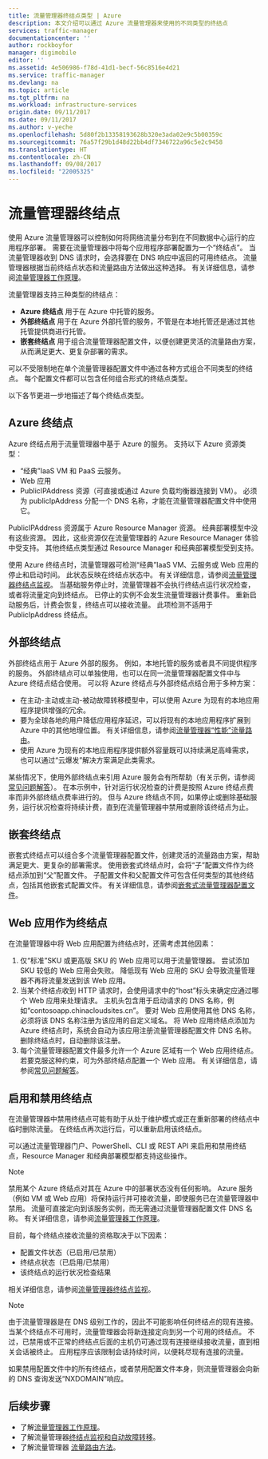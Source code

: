 ```yaml
---
title: 流量管理器终结点类型 | Azure
description: 本文介绍可以通过 Azure 流量管理器来使用的不同类型的终结点
services: traffic-manager
documentationcenter: ''
author: rockboyfor
manager: digimobile
editor: ''
ms.assetid: 4e506986-f78d-41d1-becf-56c8516e4d21
ms.service: traffic-manager
ms.devlang: na
ms.topic: article
ms.tgt_pltfrm: na
ms.workload: infrastructure-services
origin.date: 09/11/2017
ms.date: 09/11/2017
ms.author: v-yeche
ms.openlocfilehash: 5d80f2b13358193628b320e3ada02e9c5b00359c
ms.sourcegitcommit: 76a57f29b1d48d22bb4df7346722a96c5e2c9458
ms.translationtype: HT
ms.contentlocale: zh-CN
ms.lasthandoff: 09/08/2017
ms.locfileid: "22005325"
---
```

# <a name="traffic-manager-endpoints"></a>流量管理器终结点
使用 Azure 流量管理器可以控制如何将网络流量分布到在不同数据中心运行的应用程序部署。 需要在流量管理器中将每个应用程序部署配置为一个“终结点”。 当流量管理器收到 DNS 请求时，会选择要在 DNS 响应中返回的可用终结点。 流量管理器根据当前终结点状态和流量路由方法做出这种选择。 有关详细信息，请参阅[流量管理器工作原理](traffic-manager-how-traffic-manager-works.md)。

流量管理器支持三种类型的终结点：
* **Azure 终结点** 用于在 Azure 中托管的服务。
* **外部终结点** 用于在 Azure 外部托管的服务，不管是在本地托管还是通过其他托管提供商进行托管。
* **嵌套终结点** 用于组合流量管理器配置文件，以便创建更灵活的流量路由方案，从而满足更大、更复杂部署的需求。

可以不受限制地在单个流量管理器配置文件中通过各种方式组合不同类型的终结点。 每个配置文件都可以包含任何组合形式的终结点类型。

以下各节更进一步地描述了每个终结点类型。

## <a name="azure-endpoints"></a>Azure 终结点

Azure 终结点用于流量管理器中基于 Azure 的服务。 支持以下 Azure 资源类型：

* “经典”IaaS VM 和 PaaS 云服务。
* Web 应用
* PublicIPAddress 资源（可直接或通过 Azure 负载均衡器连接到 VM）。 必须为 publicIpAddress 分配一个 DNS 名称，才能在流量管理器配置文件中使用它。

PublicIPAddress 资源属于 Azure Resource Manager 资源。 经典部署模型中没有这些资源。 因此，这些资源仅在流量管理器的 Azure Resource Manager 体验中受支持。 其他终结点类型通过 Resource Manager 和经典部署模型受到支持。

使用 Azure 终结点时，流量管理器可检测“经典”IaaS VM、云服务或 Web 应用的停止和启动时间。 此状态反映在终结点状态中。 有关详细信息，请参阅[流量管理器终结点监视](traffic-manager-monitoring.md#endpoint-and-profile-status)。 当基础服务停止时，流量管理器不会执行终结点运行状况检查，或者将流量定向到终结点。 已停止的实例不会发生流量管理器计费事件。 重新启动服务后，计费会恢复，终结点可以接收流量。 此项检测不适用于 PublicIpAddress 终结点。

## <a name="external-endpoints"></a>外部终结点

外部终结点用于 Azure 外部的服务。 例如，本地托管的服务或者具不同提供程序的服务。 外部终结点可以单独使用，也可以在同一流量管理器配置文件中与 Azure 终结点结合使用。 可以将 Azure 终结点与外部终结点结合用于多种方案：

* 在主动-主动或主动-被动故障转移模型中，可以使用 Azure 为现有的本地应用程序提供增强的冗余。
* 要为全球各地的用户降低应用程序延迟，可以将现有的本地应用程序扩展到 Azure 中的其他地理位置。 有关详细信息，请参阅[流量管理器“性能”流量路由](traffic-manager-routing-methods.md#performance)。
* 使用 Azure 为现有的本地应用程序提供额外容量既可以持续满足高峰需求，也可以通过“云爆发”解决方案满足此类需求。

某些情况下，使用外部终结点来引用 Azure 服务会有所帮助（有关示例，请参阅[常见问题解答](traffic-manager-faqs.md#traffic-manager-endpoints)）。 在本示例中，针对运行状况检查的计费是按照 Azure 终结点费率而非外部终结点费率进行的。 但与 Azure 终结点不同，如果停止或删除基础服务，运行状况检查将持续计费，直到在流量管理器中禁用或删除该终结点为止。

## <a name="nested-endpoints"></a>嵌套终结点

嵌套式终结点可以组合多个流量管理器配置文件，创建灵活的流量路由方案，帮助满足更大、更复杂的部署需求。 使用嵌套式终结点时，会将“子”配置文件作为终结点添加到“父”配置文件。 子配置文件和父配置文件可包含任何类型的其他终结点，包括其他嵌套式配置文件。 有关详细信息，请参阅[嵌套式流量管理器配置文件](traffic-manager-nested-profiles.md)。

## <a name="web-apps-as-endpoints"></a>Web 应用作为终结点

在流量管理器中将 Web 应用配置为终结点时，还需考虑其他因素：

1. 仅“标准”SKU 或更高版 SKU 的 Web 应用可以用于流量管理器。 尝试添加 SKU 较低的 Web 应用会失败。 降低现有 Web 应用的 SKU 会导致流量管理器不再将流量发送到该 Web 应用。
2. 当某个终结点收到 HTTP 请求时，会使用请求中的“host”标头来确定应通过哪个 Web 应用来处理请求。 主机头包含用于启动请求的 DNS 名称，例如“contosoapp.chinacloudsites.cn”。 要对 Web 应用使用其他 DNS 名称，必须将该 DNS 名称注册为该应用的自定义域名。 将 Web 应用终结点添加为 Azure 终结点时，系统会自动为该应用注册流量管理器配置文件 DNS 名称。 删除终结点时，自动删除该注册。
3. 每个流量管理器配置文件最多允许一个 Azure 区域有一个 Web 应用终结点。 若要克服这种约束，可为外部终结点配置一个 Web 应用。 有关详细信息，请参阅[常见问题解答](traffic-manager-faqs.md#traffic-manager-endpoints)。

## <a name="enabling-and-disabling-endpoints"></a>启用和禁用终结点

在流量管理器中禁用终结点可能有助于从处于维护模式或正在重新部署的终结点中临时删除流量。 在终结点再次运行后，可以重新启用该终结点。

可以通过流量管理器门户、PowerShell、CLI 或 REST API 来启用和禁用终结点，Resource Manager 和经典部署模型都支持这些操作。

> [!NOTE]
> 禁用某个 Azure 终结点对其在 Azure 中的部署状态没有任何影响。 Azure 服务（例如 VM 或 Web 应用）将保持运行并可接收流量，即使服务已在流量管理器中禁用。 流量可直接定向到该服务实例，而无需通过流量管理器配置文件 DNS 名称。 有关详细信息，请参阅[流量管理器工作原理](traffic-manager-how-traffic-manager-works.md)。

目前，每个终结点接收流量的资格取决于以下因素：

* 配置文件状态（已启用/已禁用）
* 终结点状态（已启用/已禁用）
* 该终结点的运行状况检查结果

相关详细信息，请参阅[流量管理器终结点监视](traffic-manager-monitoring.md#endpoint-and-profile-status)。

> [!NOTE]
> 由于流量管理器是在 DNS 级别工作的，因此不可能影响任何终结点的现有连接。 当某个终结点不可用时，流量管理器会将新连接定向到另一个可用的终结点。 不过，已禁用或不正常的终结点后面的主机仍可通过现有连接继续接收流量，直到相关会话被终止。 应用程序应该限制会话持续时间，以便耗尽现有连接的流量。

如果禁用配置文件中的所有终结点，或者禁用配置文件本身，则流量管理器会向新的 DNS 查询发送“NXDOMAIN”响应。

## <a name="next-steps"></a>后续步骤

* 了解[流量管理器工作原理](traffic-manager-how-traffic-manager-works.md)。
* 了解流量管理器[终结点监视和自动故障转移](traffic-manager-monitoring.md)。
* 了解流量管理器 [流量路由方法](traffic-manager-routing-methods.md)。

<!--Update_Description: update meta properties-->